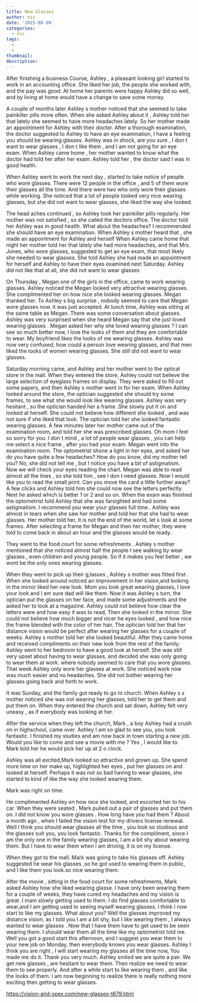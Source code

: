 ```yaml
---
title: New Glasses
author: nic
date: '2015-08-09'
categories:
  - nic
tags:
  - 
  - 
thumbnail: 
description: 
---
```


After finishing a  business Course, Ashley , a pleasant looking girl started to work in an accounting office.
She liked her job, the people she worked with, and the pay was good.
At home her parents were happy Ashley did so well, and by living at home would have a change to save some money.

A couple of months later Ashley s mother noticed that she seemed to take painkiller pills more often.
When she asked Ashley about it , Ashley told her that lately she seemed to have more headaches lately.
So her mother made an appointment for Ashley with their doctor.
After a thorough examination, the doctor suggested to Ashley to have an eye examination, I have a feeling you should be wearing glasses.
Ashley was in shock, are you sure , I don t want to wear glasses , I don t like them , and I am not going for an eye exam.
When Ashley came home , her mother wanted to know what the doctor had told her after her exam.
Ashley told her , the doctor said I was in good health.

When Ashley went to work the next day , started to take notice of people who wore glasses.
There were 12 people in the office , and 5 of them wore their glasses all the time.
And there were two who only wore their glasses while working.
She noticed that a lot of people looked very nice wearing glasses, but she did not want to wear glasses,
she liked the way she looked.

The head aches continued , so Ashley took her painkiller pills regularly.
Her mother was not satisfied , so she called the doctors office.
The doctor told her Ashley was in good health.
What about the  headaches?
I recommended she should have an eye examination.
When Ashley s mother heard that , she made an appointment for Ashley and herself
When Ashley came home that night her mother told her that lately she had more headaches, and that Mrs. Jones, who wore glasses, suggested to get an eye exam, that most likely she needed to wear glasses.
She told Ashley she had made an appointment for herself and Ashley to have their eyes examined next Saturday.
Ashley did not like that at all, she did not want to wear glasses

On Thursday , Megan one of the girls in the office, came to work wearing glasses.
Ashley noticed the Megan looked very attractive wearing glasses.
She complimented her on how nice she looked wearing glasses.
Megan thanked her.
To Ashley s big surprise , nobody seemed to care  that Megan wore glasses now. it was just accepted.
At lunch time, Ashley was sitting at the same table as Megan.
There was some conversation about glasses.
Ashley was very surprised when she heard Megan say that she just loved wearing glasses .
Megan asked her why she loved wearing glasses ?
I can see so much better now, I love the looks of them and they are comfortable to wear. 
 My boyfriend likes the looks of me wearing glasses.
Ashley was now very confused, how could a person love wearing glasses, and that men liked the looks of women wearing glasses.
She still did not want to wear glasses.

Saturday morning came, and Ashley and her mother went to the optical store in the mall.
When they entered the store, Ashley could not believe the large selection of eyeglass frames on display.
They were asked to fill out some papers, and then Ashley s mother went in for her exam.
When Ashley looked around the store, the optician suggested she should try some frames, to see what she would look like wearing glasses.
Ashley was very hesitant , so the optician handed her a frame
.She slowly put it on and looked at herself.
She could not believe how different she looked , and was not sure  if she liked that look.
The optician told her she looked fantastic wearing glasses.
A few minutes later her mother came out of the examination room, and told her she was prescribed glasses.
Oh mom I feel so sorry for you.
I don t mind , a lot of people wear glasses , you can help me select a nice frame , after you had your exam.
Megan went into the examination room.
The optometrist shone a light in her eyes, and asked her do you have quite a few headaches?
How do you know, did my mother tell you?
No, she did not tell me , but I notice you have a bit of astigmatism.
Now we will check your eyes reading the chart.
Megan was able to read almost all the lines , so she told him , see I don t need glasses.
Now I would like you to read the small print.
Can you move the card a little further away?
A few clicks and Ashley  told him she could now see the letters  perfectly.
Next he asked which is better 1 or 2  and so on.
When the exam was finished the optometrist told Ashley   that she was farsighted and had some astigmatism.
I recommend you wear your glasses full time..
Ashley was almost in tears when she saw her mother and told her that she had to wear glasses.
Her mother told her, it is not the end of the world, let s look at some frames.
After selecting a frame for Megan and then her mother, they were told to come back in about an hour and the glasses would be ready.

They went to the food court for some refreshments .
Ashley s mother mentioned that she noticed almost half the people I see walking by wear glasses , even children and young people.
So if it makes you feel better , we wont be the only ones wearing glasses.

When they went to pick up their g;lasses , Ashley s mother was fitted first .
When she looked around noticed an improvement in her vision,and looking in the mirror liked her new look.
Mom you look great wearing glasses, I love your look and I am sure dad will like them.
Now it was Ashley s turn, the optician put the glasses on her face, and made some adjustments and the asked her to look at a magazine.
Ashley could not believe how clear the letters were and how easy it was to read,
Then she looked in the mirror.
She could not believe how much bigger and nicer he eyes looked , and how nice the frame blended with the color of her hair.
The optician told her that her distance vision would be perfect after wearing her glasses for a couple of weeks.
Ashley s mother told her she looked beautiful.
After they came home and received compliments on their new look from the rest of the family.
Ashley went to her bedroom to have a good look at herself.
She was still very upset about having to wear glasses, and decided she was only going to wear them at work.
where nobody seemed to care that you wore glasses.
That week Ashley only wore her glasses at work.
She noticed work now was much easier and no headaches.
She did not bother wearing her glasses going back and forth to work.

It was Sunday, and the family got ready to go to church.
When Ashley s s mother noticed she was not wearing her glasses, told her to get them and put them on.
When they entered the church and sat down, Ashley felt very uneasy , as if everybody was looking at her.

After  the service when they left the church, Mark , a boy Ashley had a crush on in highschool, came over.
Ashley I am so glad to see you, you look fantastic.
I finished my studies and am now back in town  starting a new job.
Would you like to come and see a movie with me ?
Yes , I would like to.
Mark told her he would pick her up at 2 o clock.

Ashley was all excited,Mark looked so attractive and grown up.
She spend more time on her make up, highlighted her eyes , put her glasses on and looked at herself.
Perhaps it was not so bad having to wear glasses, she started to kind of like the way she looked wearing them.

Mark was right on time.

He complimented Ashley on how nice she looked, and escorted her to his car.
When they were seated , Mark pulled out a pair of glasses and put them on.
I did not know you wore glasses .
How long have you had them ?
About a month ago , when I failed the vision test for my drivers license renewal.
Well I think you should wear glasses all the time , you look so studious  and the glasses suit you, you look fantastic.
Thanks for the compliment, since I am the only one in the family wearing glasses, I am a bit shy about wearing them.
But I have to wear them when i am driving, it is on my license.

When they got to the mall. Mark was going to take his glasses off.
Ashley suggested he wear his glasses ,so he got used to wearing them in public, and I like them you look.so nice wearing them.

After the movie , sitting in the food court for some refreshments, Mark asked Ashley how she liked wearing glasse.
I have only been wearing them for a couple of weeks, they have cured my headaches and my vision is great.
I mam slowly getting used to them.
I do find glasses comfortable to wear,and I am getting used to seeing myself wearing glasses.
I think I now start to like my glasses.
What about you?
Well the glasses improved my distance vision, as I told you I am a bit shy, but I like wearing them ,
I always wanted to wear glasses .
Now that I have them  have to get used to be seen wearing them.
I should wear them all the time like my optometrist told me.
Well you got a good start this afternoon, and I suggest you wear them to your new job on Monday, then everybody knows you wear glasses.
Ashley I think you are right , I will start wearing my glasses all the time now,
You made me do it. Thank you very much.
Ashley smiled we are quite a pair.
We get new glasses , are hesitant to wear them.
Then realize we need to wear them to see properly.
And after a while start to like wearing them , and like the looks of them.
I am now beginning to realize there is really nothing more exciting then getting to wear glasses.

https://vision-and-spex.com/new-glasses-t679.html
